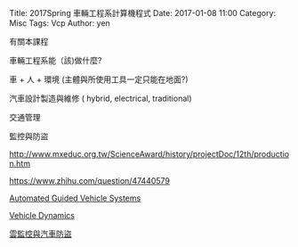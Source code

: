 Title: 2017Spring 車輛工程系計算機程式
Date: 2017-01-08 11:00
Category: Misc
Tags: Vcp
Author: yen

有關本課程

<!-- PELICAN_END_SUMMARY -->

<!-- 導入 Brython 標準程式庫 -->
<script type="text/javascript" 
    src="https://cdn.rawgit.com/brython-dev/brython/master/www/src/brython_dist.js">
</script>

<!-- 啟動 Brython -->
<script>
window.onload=function(){
brython(1);
}
</script>

<!-- 以下利用 Brython 程式執行檔案讀取與比對流程 -->
<!-- 假如需要用圖型表示數字, 則利用 canvas 繪圖 -->
<!-- <canvas id="plotarea" width="600" height="400"></canvas> -->

車輛工程系能（該)做什麼?

車 + 人 + 環境 (主體與所使用工具一定只能在地面?)

汽車設計製造與維修 ( hybrid, electrical, traditional)

交通管理

監控與防盜

<a href="http://www.mxeduc.org.tw/ScienceAward/history/projectDoc/12th/production.htm">http://www.mxeduc.org.tw/ScienceAward/history/projectDoc/12th/production.htm</a>

<a href="https://www.zhihu.com/question/47440579">https://www.zhihu.com/question/47440579</a>

<a href="http://link.springer.com/book/10.1007/978-3-662-44814-4">Automated Guided Vehicle Systems</a>

<a href="http://link.springer.com/book/10.1007/978-3-540-36045-2">Vehicle Dynamics</a>

<a href="http://www.shs.edu.tw/works/essay/2016/03/2016032008262833.pdf">雲監控與汽車防盜</a>

<div id="container1"></div>

<script type="text/python3" id="script1">
from browser import document, html
container1 = document['container1']
</script>



